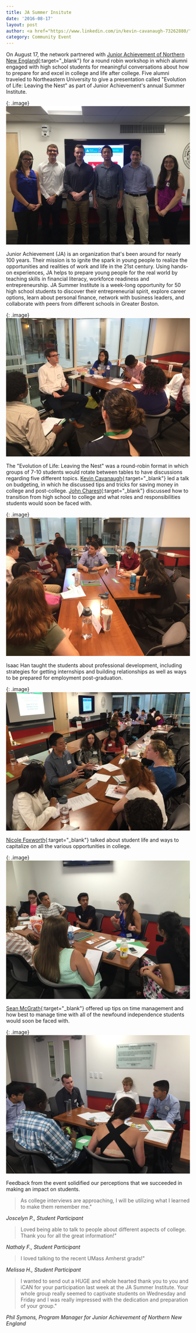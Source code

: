 ```yaml
---
title: JA Summer Insitute
date: '2016-08-17'
layout: post
author: <a href="https://www.linkedin.com/in/kevin-cavanaugh-73262880/" target="_blank">Kevin Cavanuagh</a>
category: Community Event
---
```

On August 17, the network partnered with [Junior Achievement of Northern New England](http://janewengland.org/){:target="_blank"} for a round robin workshop in which alumni engaged with high school students for meaningful conversations about how to prepare for and excel in college and life after college. Five alumni traveled to Northeastern University to give a presentation called "Evolution of Life: Leaving the Nest" as part of Junior Achievement's annual Summer Institute. 

{: .image}
<img src="/img/ja-summer-institute/IMG_2987.JPG" />

Junior Achievement (JA) is an organization that's been around for nearly 100 years. Their mission is to ignite the spark in young people to realize the opportunities and realities of work and life in the 21st century. Using hands-on experiences, JA helps to prepare young people for the real world by teaching skills in financial literacy, workforce readiness and entrepreneurship. JA Summer Institute is a week-long opportunity for 50 high school students to discover their entrepreneurial spirit, explore career options, learn about personal finance, network with business leaders, and collaborate with peers from different schools in Greater Boston. 

{: .image}
<img src="/img/ja-summer-institute/IMG_2983.JPG" />

The "Evolution of Life: Leaving the Nest" was a round-robin format in which groups of 7-10 students would rotate between tables to have discussions regarding five different topics. [Kevin Cavanaugh](https://www.linkedin.com/in/kevin-cavanaugh-73262880/){:target="_blank"} led a talk on budgeting, in which he discussed tips and tricks for saving money in college and post-college. [John Charest](https://www.linkedin.com/in/john-charest-33386777/){:target="_blank"} discussed how to transition from high school to college and what roles and responsibilities students would soon be faced with.

{: .image}
<img src="/img/ja-summer-institute/IMG_2982.JPG" />

Isaac Han taught the students about professional development, including strategies for getting internships and building relationships as well as ways to be prepared for employment post-graduation.

{: .image}
<img src="/img/ja-summer-institute/IMG_2980.JPG" />

[Nicole Foxworth](https://www.linkedin.com/in/nicole-foxworth-66421165/){:target="_blank"} talked about student life and ways to capitalize on all the various opportunities in college.

{: .image}
<img src="/img/ja-summer-institute/IMG_2981.JPG" />

[Sean McGrath](https://www.linkedin.com/in/seanrmcgrath/){:target="_blank"} offered up tips on time management and how best to manage time with all of the newfound independence students would soon be faced with. 

{: .image}
<img src="/img/ja-summer-institute/IMG_2984.JPG" />

Feedback from the event solidified our perceptions that we succeeded in making an impact on students. 

> As college interviews are approaching, I will be utilizing what I learned to make them remember me." 

<i>Joscelyn P., Student Participant</i>

> Loved being able to talk to people about different aspects of college. Thank you for all the great information!"

<i>Nathaly F., Student Participant</i>

> I loved talking to the recent UMass Amherst grads!"

<i>Melissa H., Student Participant</i>

> I wanted to send out a HUGE and whole hearted thank you to you and iCAN for your participation last week at the JA Summer Institute. Your whole group really seemed to captivate students on Wednesday and Friday and I was really impressed with the dedication and preparation of your group."

<i>Phil Symons, Program Manager for Junior Achievement of Northern New England</i>

